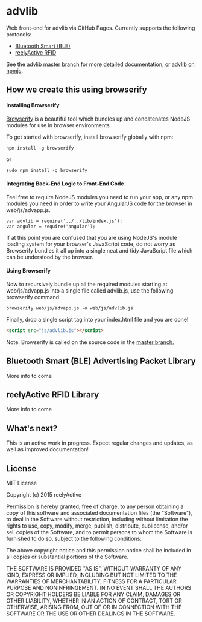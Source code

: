advlib
======

Web front-end for advlib via GitHub Pages.  Currently supports the following protocols:
* [Bluetooth Smart (BLE)](#bluetooth-smart-ble-advertising-packet-library)
* [reelyActive RFID](#reelyactive-rfid-library)

See the [advlib master branch](https://github.com/reelyactive/advlib) for more detailed documentation, or [advlib on npmjs](https://www.npmjs.com/package/advlib).


How we create this using browserify
-----------------------------------

#### Installing Browserify

[Browserify](http://browserify.org/) is a beautiful tool which bundles up and concatenates NodeJS modules for use in browser environments.  

To get started with browserify, install browserify globally with npm:

    npm install -g browserify

or

    sudo npm install -g browserify

#### Integrating Back-End Logic to Front-End Code

Feel free to require NodeJS modules you need to run your app, or any npm modules you need in order to write your AngularJS code for the browser in web/js/advapp.js. 

    var advlib = require('../../lib/index.js');
    var angular = require('angular');

If at this point you are confused that you are using NodeJS's module loading system for your browser's JavaScript code, do not worry as Browserify bundles it all up into a single neat and tidy JavaScript file which can be understood by the browser.

#### Using Browserify

Now to recursively bundle up all the required modules starting at web/js/advapp.js into a single file called advlib.js, use the following browserify command:

    browserify web/js/advapp.js -o web/js/advlib.js 

Finally, drop a single script tag into your index.html file and you are done!

``` html
<script src="js/advlib.js"></script>
```

Note: Browserify is called on the source code in the [master branch.](https://github.com/imranj131/advlib/tree/master)

Bluetooth Smart (BLE) Advertising Packet Library
------------------------------------------------

More info to come


reelyActive RFID Library
------------------------

More info to come


What's next?
------------

This is an active work in progress.  Expect regular changes and updates, as well as improved documentation!


License
-------

MIT License

Copyright (c) 2015 reelyActive

Permission is hereby granted, free of charge, to any person obtaining a copy of this software and associated documentation files (the "Software"), to deal in the Software without restriction, including without limitation the rights to use, copy, modify, merge, publish, distribute, sublicense, and/or sell copies of the Software, and to permit persons to whom the Software is furnished to do so, subject to the following conditions:

The above copyright notice and this permission notice shall be included in all copies or substantial portions of the Software.

THE SOFTWARE IS PROVIDED "AS IS", WITHOUT WARRANTY OF ANY KIND, EXPRESS OR 
IMPLIED, INCLUDING BUT NOT LIMITED TO THE WARRANTIES OF MERCHANTABILITY, 
FITNESS FOR A PARTICULAR PURPOSE AND NONINFRINGEMENT. IN NO EVENT SHALL THE 
AUTHORS OR COPYRIGHT HOLDERS BE LIABLE FOR ANY CLAIM, DAMAGES OR OTHER 
LIABILITY, WHETHER IN AN ACTION OF CONTRACT, TORT OR OTHERWISE, ARISING FROM, 
OUT OF OR IN CONNECTION WITH THE SOFTWARE OR THE USE OR OTHER DEALINGS IN 
THE SOFTWARE.